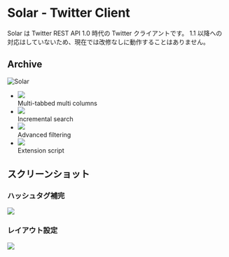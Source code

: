 # Solar - Twitter Client

Solar は Twitter REST API 1.0 時代の Twitter クライアントです。
1.1 以降への対応はしていないため、現在では改修なしに動作することはありません。

## Archive

![Solar](https://user-images.githubusercontent.com/509998/42052029-a4000710-7b48-11e8-8c8d-2ccbaed4a405.png)

- ![](https://user-images.githubusercontent.com/509998/42052486-ec2e7ec6-7b49-11e8-8fd0-e53111ff1623.png)  
  Multi-tabbed multi columns
- ![](https://user-images.githubusercontent.com/509998/42052648-505e448a-7b4a-11e8-8e8a-a57398c2a552.png)  
  Incremental search
- ![](https://user-images.githubusercontent.com/509998/42052666-604f9920-7b4a-11e8-9f87-3682f5c1853f.png)  
  Advanced filtering
- ![](https://user-images.githubusercontent.com/509998/42052758-aac31ee6-7b4a-11e8-8e6f-92df3ba76d26.png)  
  Extension script

## スクリーンショット

### ハッシュタグ補完
![](https://user-images.githubusercontent.com/509998/42054349-0fca1610-7b4f-11e8-82a0-da2e9ed28fc6.png)

### レイアウト設定
![](https://user-images.githubusercontent.com/509998/42054381-270a347c-7b4f-11e8-8aa5-295a175346fb.png)
